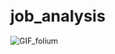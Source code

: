 # job_analysis
![GIF_folium](https://user-images.githubusercontent.com/79353291/153068018-5c573d5e-9c1a-4637-a65f-c570b00d28fa.gif)
